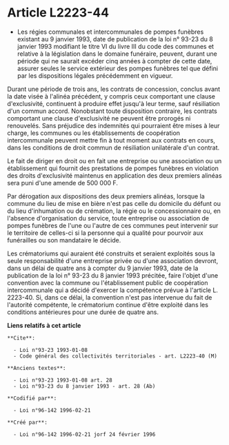 # Article L2223-44

- Les régies communales et intercommunales de pompes funèbres existant au 9 janvier 1993, date de publication de la loi n°
93-23 du 8 janvier 1993 modifiant le titre VI du livre III du code des communes et relative à la législation dans le domaine
funéraire, peuvent, durant une période qui ne saurait excéder cinq années à compter de cette date, assurer seules le service
extérieur des pompes funèbres tel que défini par les dispositions légales précédemment en vigueur.

Durant une période de trois ans, les contrats de concession, conclus avant la date visée à l'alinéa précédent, y compris ceux
comportant une clause d'exclusivité, continuent à produire effet jusqu'à leur terme, sauf résiliation d'un commun accord.
Nonobstant toute disposition contraire, les contrats comportant une clause d'exclusivité ne peuvent être prorogés ni
renouvelés. Sans préjudice des indemnités qui pourraient être mises à leur charge, les communes ou les établissements de
coopération intercommunale peuvent mettre fin à tout moment aux contrats en cours, dans les conditions de droit commun de
résiliation unilatérale d'un contrat.

Le fait de diriger en droit ou en fait une entreprise ou une association ou un établissement qui fournit des prestations de
pompes funèbres en violation des droits d'exclusivité maintenus en application des deux premiers alinéas sera puni d'une
amende de 500 000 F.

Par dérogation aux dispositions des deux premiers alinéas, lorsque la commune du lieu de mise en bière n'est pas celle du
domicile du défunt ou du lieu d'inhumation ou de crémation, la régie ou le concessionnaire ou, en l'absence d'organisation du
service, toute entreprise ou association de pompes funèbres de l'une ou l'autre de ces communes peut intervenir sur le
territoire de celles-ci si la personne qui a qualité pour pourvoir aux funérailles ou son mandataire le décide.

Les crématoriums qui auraient été construits et seraient exploités sous la seule responsabilité d'une entreprise privée ou
d'une association devront, dans un délai de quatre ans à compter du 9 janvier 1993, date de la publication de la loi n° 93-23
du 8 janvier 1993 précitée, faire l'objet d'une convention avec la commune ou l'établissement public de coopération
intercommunale qui a décidé d'exercer la compétence prévue à l'article L. 2223-40. Si, dans ce délai, la convention n'est pas
intervenue du fait de l'autorité compétente, le crématorium continue d'être exploité dans les conditions antérieures pour une
durée de quatre ans.

**Liens relatifs à cet article**

	**Cite**:

	  - Loi n°93-23 1993-01-08
	  - Code général des collectivités territoriales - art. L2223-40 (M)

	**Anciens textes**:

	  - Loi n°93-23 1993-01-08 art. 28
	  - Loi n°93-23 du 8 janvier 1993 - art. 28 (Ab)

	**Codifié par**:

	  - Loi n°96-142 1996-02-21

	**Créé par**:

	  - Loi n°96-142 1996-02-21 jorf 24 février 1996
